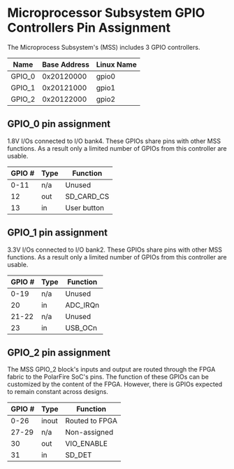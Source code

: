 # Microprocessor Subsystem GPIO Controllers Pin Assignment
The Microprocess Subsystem's (MSS) includes 3 GPIO controllers.


|  Name  | Base Address | Linux Name |
|--------|--------------|------------|
| GPIO_0 |  0x20120000  |    gpio0   |
| GPIO_1 |  0x20121000  |    gpio1   |
| GPIO_2 |  0x20122000  |    gpio2   |


## GPIO_0 pin assignment
1.8V I/Os connected to I/O bank4. These GPIOs share pins with other MSS functions. As a result only a limited number of GPIOs from this controller are usable.

| GPIO # | Type  | Function       |
|--------|-------|----------------|
|  0-11  |  n/a  | Unused         |
|   12   |  out  | SD_CARD_CS     |
|   13   |   in  | User button    |


## GPIO_1 pin assignment
3.3V I/Os connected to I/O bank2. These GPIOs share pins with other MSS functions. As a result only a limited number of GPIOs from this controller are usable.

| GPIO # | Type  | Function       |
|--------|-------|----------------|
|  0-19  |  n/a  | Unused         |
|   20   |   in  | ADC_IRQn       |
|  21-22 |  n/a  | Unused         |
|   23   |   in  | USB_OCn        |

## GPIO_2 pin assignment
The MSS GPIO_2 block's inputs and output are routed through the FPGA fabric to the PolarFire SoC's pins. The function of these GPIOs can be customized by the content of the FPGA. However, there is GPIOs expected to remain constant across designs.

| GPIO # | Type  | Function       |
|--------|-------|----------------|
|  0-26  | inout | Routed to FPGA |
| 27-29  |  n/a  | Non-assigned   |
|   30   |  out  | VIO_ENABLE     |
|   31   |   in  | SD_DET         |


